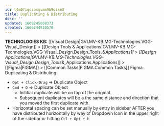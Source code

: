 ```yaml
---
id: l4m07iqczosqvmm9b9oisn8
title: Duplicating & Distributing
desc: ''
updated: 1669245008373
created: 1669244920570
---
```

<span class="BreadCrumbTrail Smallest">**TECHNOLOGIES KB:** [[Visual Design|GVI.MV-KB.MG-Technologies.VGG-Visual_Design]] > [[Design Tools & Applications|GVI.MV-KB.MG-Technologies.VGG-Visual_Design.Design_Tools_&_Applications]] > [[Design Applications|GVI.MV-KB.MG-Technologies.VGG-Visual_Design.Design_Tools_&_Applications.Applications]] > [[Figma|FIGMA]] > [[Common Tasks|FIGMA.Common Tasks]]</span>
<span class="TitleLine">
<span class="TitlePreface Normal Larger Lighter">Figma:</span>
<span class="Title">Duplicating & Distributing</span>
</span><div class="Divider"></div>
<!-- ----------------------------------------------------------------------- -->
 





- `Opt + Click-Drag`        => Duplicate Object
- `Cmd + D`                 => Duplicate Object
  - Inititial duplicate will be on top of the original.
  - Subsequent duplicates will be a the same distance and direction that you moved the first duplicate with.
- Horizontal spacing can be set manually by entry in sidebar AFTER you have distributed horizontally by way of Dropdown Icon in the upper right of the sidebar or hitting `Ctl + Opt + H`
